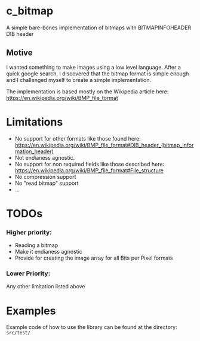 # c\_bitmap
A simple bare-bones implementation of bitmaps with BITMAPINFOHEADER DIB header

## Motive

I wanted something to make images using a low level language. After a quick
google search, I discovered that the bitmap format is simple enough and I
challenged myself to create a simple implementation.

The implementation is based mostly on the Wikipedia article here:
<https://en.wikipedia.org/wiki/BMP_file_format>

# Limitations

- No support for other formats like those found here:
  <https://en.wikipedia.org/wiki/BMP_file_format#DIB_header_(bitmap_information_header)>
- Not endianess agnostic. 
- No support for non required fields like those described here:
  <https://en.wikipedia.org/wiki/BMP_file_format#File_structure>
- No compression support
- No "read bitmap" support
- ...

# TODOs

### Higher priority:

- Reading a bitmap
- Make it endianess agnostic
- Provide for creating the image array for all Bits per Pixel formats

### Lower Priority:

Any other limitation listed above

# Examples

Example code of how to use the library can be found at the directory:
`src/test/`

